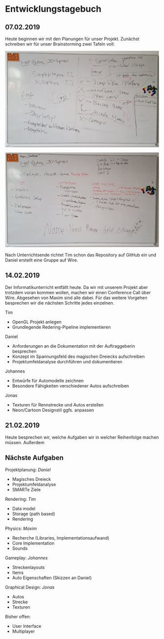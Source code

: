 ﻿# Entwicklungstagebuch

## 07.02.2019
Heute beginnen wir mit den Planungen für unser Projekt. Zunächst schreiben wir für unser Brainstorming zwei Tafeln voll:

![Brainstorming Grundidee](assets/20190207_165547.jpg)

![Brainstorming Details](assets/20190207_171723.jpg)

Nach Unterrichtsende richtet Tim schon das Repository auf GitHub ein und Daniel erstellt eine Gruppe auf Wire.

## 14.02.2019
Der Informatikunterricht entfällt heute. Da wir mit unserem Projekt aber trotzdem voran kommen wollen, machen wir einen Conference Call über Wire. Abgesehen von Maxim sind alle dabei. Für das weitere Vorgehen besprechen wir die nächsten Schritte jedes einzelnen.

Tim
- OpenGL Projekt anlegen
- Grundlegende Redering-Pipeline implementieren

Daniel
- Anforderungen an die Dokumentation mit der Auftraggeberin besprechen
- Konzept im Spannungsfeld des magischen Dreiecks aufschreiben
- Projektumfeldanalyse durchführen und dokumentieren

Johannes
- Entwürfe für Automodelle zeichnen
- Besondere Fähigkeiten verschiedener Autos aufschreiben

Jonas
- Texturen für Rennstrecke und Autos erstellen
- Neon/Cartoon Designstil ggfs. anpassen

## 21.02.2019

Heute besprechen wir, welche Aufgaben wir in welcher Reihenfolge machen müssen. Außerdem 

## Nächste Aufgaben

Projektplanung: _Daniel_
- Magisches Dreieck
- Projektumfeldanalyse
- SMARTe Ziele

Rendering: _Tim_
- Data model
- Storage (path based)
- Rendering

Physics: _Maxim_
- Recherche (Libraries, Implementationsaufwand)
- Core Implementation
- Sounds

Gameplay: _Johannes_
- Streckenlayouts
- Items
- Auto Eigenschaften (Skizzen an Daniel)

Graphical Design: _Jonas_
- Autos
- Strecke
- Texturen

Bisher offen:
- User Interface
- Multiplayer
